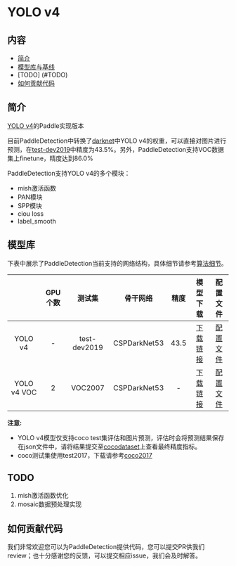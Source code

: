 # YOLO v4

## 内容
- [简介](#简介)
- [模型库与基线](#模型库与基线)
- [TODO] (#TODO)
- [如何贡献代码](#如何贡献代码)

## 简介

[YOLO v4](https://arxiv.org/abs/2004.10934)的Paddle实现版本

目前PaddleDetection中转换了[darknet](https://github.com/AlexeyAB/darknet)中YOLO v4的权重，可以直接对图片进行预测，在[test-dev2019](http://cocodataset.org/#detection-2019)中精度为43.5%。另外，PaddleDetection支持VOC数据集上finetune，精度达到86.0%

PaddleDetection支持YOLO v4的多个模块：

- mish激活函数
- PAN模块
- SPP模块
- ciou loss
- label_smooth

## 模型库
下表中展示了PaddleDetection当前支持的网络结构，具体细节请参考[算法细节](#算法细节)。

|                          | GPU个数 | 测试集  | 骨干网络 |  精度  | 模型下载 |  配置文件  |
|:------------------------:|:-------:|:------:|:--------------------------:|:------------------------:| :---------:| :-----: |
| YOLO v4  | - |test-dev2019        |     CSPDarkNet53 |  43.5 |[下载链接](https://paddlemodels.bj.bcebos.com/object_detection/yolov4_cspdarknet.pdparams) |  [配置文件](https://github.com/PaddlePaddle/PaddleDetection/tree/master/configs/yolo/yolov4_cspdarknet.yml)                   |
| YOLO v4 VOC  | 2 | VOC2007        |     CSPDarkNet53 |  -  |   [下载链接](https://paddlemodels.bj.bcebos.com/object_detection/yolov4_cspdarknet_voc.pdparams) |  [配置文件](https://github.com/PaddlePaddle/PaddleDetection/tree/master/configs/yolo/yolov4_cspdarknet_voc.yml)              |

**注意:**

- YOLO v4模型仅支持coco test集评估和图片预测，评估时会将预测结果保存在json文件中，请将结果提交至[cocodataset](http://cocodataset.org/#detection-2019)上查看最终精度指标。
- coco测试集使用test2017，下载请参考[coco2017](http://cocodataset.org/#download)


## TODO

1. mish激活函数优化
2. mosaic数据预处理实现


## 如何贡献代码
我们非常欢迎您可以为PaddleDetection提供代码，您可以提交PR供我们review；也十分感谢您的反馈，可以提交相应issue，我们会及时解答。
